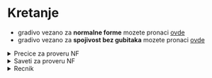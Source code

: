 # Kretanje
  - gradivo vezano za **normalne forme** mozete pronaci [ovde](https://github.com/FTN-E2-materials/BazePodataka2/blob/main/baze2%5B20-21%5D/vezbe/v3/normalne-forme.md)
  - gradivo vezano za **spojivost bez gubitaka** mozete pronaci [ovde](https://github.com/FTN-E2-materials/BazePodataka2/blob/main/baze2%5B20-21%5D/vezbe/v3/spojivost-bez-gubitaka.md)


<details>
  <summary> Precice za proveru NF </summary>
  
## Precice 

- ako u sr **ne postoje funkcionalne zavisnosti**, ona je sigurno barem u **BCNF**
- ako sr nema **neprimarnih** obelezja, ona je sigurno barem u **3NF**
- cim svaki **kljuc** ima **jedno obelezje**, sr je sigurno barem u **2NF**
  
</details>


<details>
  <summary> Saveti za proveru NF</summary>
  
## Saveti
  - **prvo proveriti BCNF** jer ako je on zadovoljen, **SR je u BCNF**
  - **potom proveriti 2NF** jer ako on ne vazi, **SR je u 1NF**
  - na **kraju proveravati 3NF** jer za potvrdu netranzitivnosti, moramo proci kroz svako neprimarno obelezje i to pokazati
  
</details>


<details>
  <summary> Recnik </summary>
  
### Recnik
  
  - **SR**: sema relacije
  - **FZ**: funkcionalna zavisnost
  - **NF**: normalna forma
  
</details>
  
  

